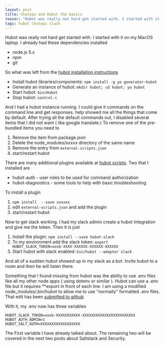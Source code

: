 ```yaml
---
layout: post
title: Chatops and Hubot the basics
teaser: "Hubot was really not hard get started with. I started with it on my MacOS laptop. I already had these dependencies installed: node.js 5.x, npm, git.  So what was left from the hubot installation instructions"
tags: hubot chatops slack
---
```

Hubot was really not hard get started with.   I started with it on my MacOS laptop.   I already had these dependencies installed

* node.js 5.x
* npm
* git

So what was left from the [hubot installation instructions ](https://hubot.github.com/docs/)

* Install hubot libraries/components: `npm install -g yo generator-hubot`
* Generate an instance of hubot: `mkdir hubot; cd hubot; yo hubot`
* Start hubot: `bin/Hubot`
* Stop hubot: `control-c`

And I had a hubot instance running.   I could give it commands on the command line and get responses.  help showed me all the things that come by default.  After trying all the default commands out, I disabled several items that I did not want ( like google translate.)  To remove one of the pre-bundled items you need to

1. Remove the item from package.json
2. Delete the node_modules/xxxxx directory of the same name
3. Remove the entry from `external-scripts.json`
4. start/restart hubot

There are many additional plugins available at [hubot scripts](https://github.com/hubot-scripts).  Two that I installed are

* hubot-auth - user roles to be used for command authorization
* hubot-diagnostics - some tools to help with basic troubleshooting

To install a plugin

1. `npm install  --save xxxxxx`
2. edit `external-scripts.json` and add the plugin
3. start/restart hubot


Now to get slack working.  I had my slack admin create a hubot integration and give me the token.   Then it is just

1. Install the plugin: `npm install --save hubot-slack`
2. To my environment add the slack token: `export HUBOT_SLACK_TOKEN=xoxb-XXXX-XXXXXX-XXXXXX-XXXXXX`
3. Start hubot with slack enabled:  `bin/hubot --adapter slack`

And all of a sudden hubot showed up in my slack as a bot.  Invite hubot to a room and then he will listen there.

Something that I found missing from hubot was the ability to use .env files like all my other node apps ( using dotenv or similar ).  Hubot can use a .env file but it requires **export in front of each line.   I am using a modified node_modules/.bin/hubot to allow me to use "normally" formatted .env files.  That edit has been [submitted to github](https://github.com/github/hubot/issues/1153)

With it, my .env now has three variables

```
HUBOT_SLACK_TOKEN=xoxb-XXXXXXXXXXX-XXXXXXXXXXXXXXXXXXXXXXXX
HUBOT_AUTH_ADMIN=1
HUBOT_SALT_AUTH=XXXXXXXXXXXXXXXXXX
```

The First variable I have already talked about.  The remaining two will be covered in the next two posts about Saltstack and Security.
